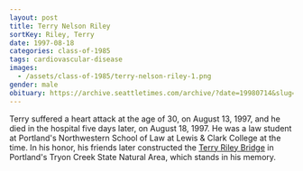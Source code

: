 ```yaml
---
layout: post
title: Terry Nelson Riley
sortKey: Riley, Terry
date: 1997-08-18
categories: class-of-1985
tags: cardiovascular-disease
images:
  - /assets/class-of-1985/terry-nelson-riley-1.png
gender: male
obituary: https://archive.seattletimes.com/archive/?date=19980714&slug=2761064
---
```

Terry suffered a heart attack at the age of 30, on August 13, 1997, and he died in the hospital five days later, on August 18, 1997. He was a law student at Portland's Northwestern School of Law at Lewis & Clark College at the time. In his honor, his friends later constructed the [Terry Riley Bridge](https://www.oregonhikers.org/field_guide/Terry_Riley_Bridge) in Portland's Tryon Creek State Natural Area, which stands in his memory.
